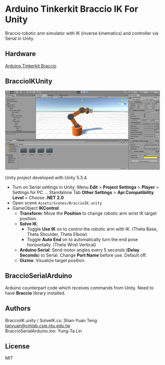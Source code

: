 # Arduino Tinkerkit Braccio IK For Unity

Braccio robotic arm simulator with IK (inverse kinematics) and controller via Serial in Unity.

## Hardware

[Arduino Tinkerkit Braccio](
http://www.arduino.org/products/tinkerkit/arduino-tinkerkit-braccio)

## BraccioIKUnity

![Unity Screenshot](screenshot.png)

Unity project developed with Unity 5.3.4.

- Turn on Serial settings in Unity: Menu **Edit** > **Project Settings** > **Player** > Settings for PC ... Standalone Tab **Other Settings** > **Api Compatibility Level** > Choose **.NET 2.0**
- Open scene `Assets/Scenes/BraccioIK.unity`
- GameObject **IKControl**:
  - **Transform**: Move the **Position** to change robotic arm wrist IK target position.
  - **Solve IK**:
    - Toggle **Use IK** on to control the robotic arm with IK. (Theta Base, Theta Shoulder, Theta Elbow)
    - Toggle **Auto End** on to automatically turn the end pose horizontally. (Theta Wrist Vertical)
  - **Arduino Serial**: Send motor angles every 5 seconds (**Delay Seconds**) to Serial. Change **Port Name** before use. Default off.
  - **Gizmo**: Visualize target position.

## BraccioSerialArduino

Arduino counterpart code which receives commands from Unity. Need to have **Braccio** library installed.

## Authors

BraccioIK.unity / SolveIK.cs: Shan-Yuan Teng <tanyuan@cmlab.csie.ntu.edu.tw>  
BraccioSerialArduino.ino: Yung-Ta Lin

## License

MIT
